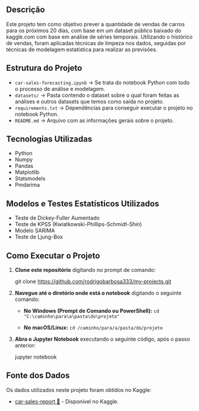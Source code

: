 ## Descrição

Este projeto tem como objetivo prever a quantidade de vendas de carros para os próximos 20 dias, com base em um dataset público baixado do kaggle.com com base em análise de séries temporais. Utilizando o histórico de vendas, foram aplicadas técnicas de limpeza nos dados, seguidas por técnicas de modelagem estatística para realizar as previsões.

## Estrutura do Projeto

* `car-sales-forecasting.ipynb` → Se trata do notebook Python com todo o processo de análise e modelagem.
* `datasets/` → Pasta contendo o dataset sobre o qual foram feitas as análises e outros datasets que temos como saída no projeto.
* `requirements.txt` → Dependências para conseguir executar o projeto no notebook Python.
* `README.md` → Arquivo com as informações gerais sobre o projeto.

## Tecnologias Utilizadas

* Python
* Numpy
* Pandas
* Matplotlib
* Statsmodels
* Pmdarima

## Modelos e Testes Estatísticos Utilizados

* Teste de Dickey-Fuller Aumentado
* Teste de KPSS (Kwiatkowski-Phillips-Schmidt-Shin)
* Modelo SARIMA
* Teste de Ljung-Box

## Como Executar o Projeto

1. **Clone este repositório** digitando no prompt de comando:

    git clone https://github.com/rodrigobarbosa333/my-projects.git

2. **Navegue até o diretório onde está o notebook** digitando o seguinte comando:
	- **No Windows (Prompt de Comando ou PowerShell):** 
	```cd "C:\caminho\para\a\pasta\do\projeto" ```

	- **No macOS/Linux:** 
	```cd /caminho/para/a/pasta/do/projeto ```

3. **Abra o Jupyter Notebook** executando o seguinte código, após o passo anterior:

    jupyter notebook

## Fonte dos Dados

Os dados utilizados neste projeto foram obtidos no Kaggle:

- [car-sales-report 🔗](https://www.kaggle.com/datasets/missionjee/car-sales-report) - Disponível no Kaggle.

